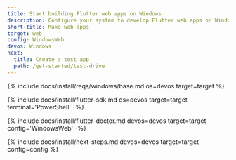 ```yaml
---
title: Start building Flutter web apps on Windows
description: Configure your system to develop Flutter web apps on Windows.
short-title: Make web apps
target: web
config: WindowsWeb
devos: Windows
next:
  title: Create a test app
  path: /get-started/test-drive
---
```


{% include docs/install/reqs/windows/base.md os=devos target=target %}

{% include docs/install/flutter-sdk.md os=devos target=target terminal='PowerShell' -%}

{% include docs/install/flutter-doctor.md devos=devos target=target config='WindowsWeb' -%}

{% include docs/install/next-steps.md devos=devos target=target config=config %}
